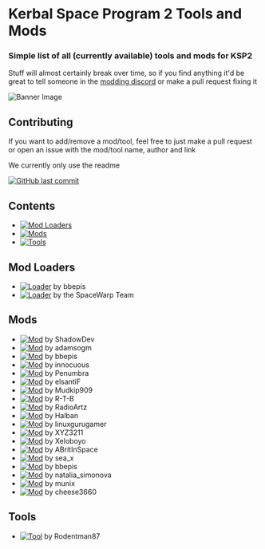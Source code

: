 # Kerbal Space Program 2 Tools and Mods
### Simple list of all (currently available) tools and mods for KSP2
Stuff will almost certainly break over time, so if you find anything it'd be great to tell someone in the [modding discord](https://discord.gg/3D7Yj9SJ8n) or make a pull request fixing it

![Banner Image](https://i.imgur.com/TURXsC7.jpg)

## Contributing
If you want to add/remove a mod/tool, feel free to just make a pull request or open an issue with the mod/tool name, author and link

We currently only use the readme

[![GitHub last commit](https://img.shields.io/github/last-commit/warior456/KSP-2-tools-and-mods)](https://github.com/warior456/KSP-2-tools-and-mods/commits/main)

## Contents
- [![Mod Loaders](https://img.shields.io/badge/Mod_Loaders-red)](#mod-loaders)
- [![Mods](https://img.shields.io/badge/Mods-green)](#mods)
- [![Tools](https://img.shields.io/badge/Tools-blue)](#tools)

## Mod Loaders
- [![Loader](https://img.shields.io/badge/Loader-BepInEx-red)](https://spacedock.info/mod/3255/BepInEx%20for%20KSP%202) by bbepis
- [![Loader](https://img.shields.io/badge/Loader-SpaceWarp-red)](https://github.com/X606/SpaceWarp) by the SpaceWarp Team

## Mods
- [![Mod](https://img.shields.io/badge/Mod-Cheat_Menu-green)](https://spacedock.info/mod/3266/Cheats%20Menu) by ShadowDev
- [![Mod](https://img.shields.io/badge/Mod-Custom_Flags-green)](https://spacedock.info/mod/3262/Custom%20Flags) by adamsogm
- [![Mod](https://img.shields.io/badge/Mod-CustomFlagLoader-green)](https://forum.kerbalspaceprogram.com/index.php?/topic/212988-customflagloader-load-custom-flags/) by bbepis
- [![Mod](https://img.shields.io/badge/Mod-FPS_Limiter-green)](https://spacedock.info/mod/3259/FPS%20Limiter) by innocuous
- [![Mod](https://img.shields.io/badge/Mod-Kerbal_Joint_Re--Reinforcement-green)](https://github.com/penumbra779/Kerbal-Joint-Re-Reinforcement) by Penumbra
- [![Mod](https://img.shields.io/badge/Mod-Kerbal_Optimization_Program_(KOPMod)-green)](https://github.com/elsantiF/KOPMod/releases/tag/0.1) by elsantiF
- [![Mod](https://img.shields.io/badge/Mod-KSP2--IVA-green)](https://github.com/Mudkip909/KSP2-IVA) by Mudkip909
- [![Mod](https://img.shields.io/badge/Mod-KSP_Simple_Steam_Launch-green)](https://github.com/R-T-B/KSSL) by R-T-B
- [![Mod](https://img.shields.io/badge/Mod-LagRemover-green)](https://spacedock.info/mod/3256/LagRemover) by RadioArtz
- [![Mod](https://img.shields.io/badge/Mod-Lazy_Orbit-green)](https://spacedock.info/mod/3258/Lazy%20Orbit) by Halban
- [![Mod](https://img.shields.io/badge/Mod-Less_Wobbly-green)](https://spacedock.info/mod/3267/Less%20Wobbly) by linuxgurugamer
- [![Mod](https://img.shields.io/badge/Mod-Maneuver_Node_Controller-green)](https://spacedock.info/mod/3270/Maneuver%20Node%20Controller) by XYZ3211
- [![Mod](https://img.shields.io/badge/Mod-NotEnoughShips-green)](https://github.com/Xeloboyo/NotEnoughShips) by Xeloboyo
- [![Mod](https://img.shields.io/badge/Mod-Rendezvous_Cheat-green)](https://github.com/ABritInSpace/RendezvousCheat-KSP2) by ABritInSpace
- [![Mod](https://img.shields.io/badge/Mod-Small_Debug_Window-green)](https://spacedock.info/mod/3263/Small%20Debug%20Window) by sea_x
- [![Mod](https://img.shields.io/badge/Mod-SpaceWarp_loader_for_BepInEx-green)](https://spacedock.info/mod/3265/SpaceWarp%20loader%20for%20BepInEx) by bbepis
- [![Mod](https://img.shields.io/badge/Mod-StageInfo-green)](https://spacedock.info/mod/3272/Stage%20Info) by natalia_simonova
- [![Mod](https://img.shields.io/badge/Mod-Sticky_Orbit_Markers-green)](https://spacedock.info/mod/3264/Sticky%20Orbit%20Markers) by munix
- [![Mod](https://img.shields.io/badge/Mod-Unity_Explorer_for_Space_Warp-green)](https://spacedock.info/mod/3268/Unity%20Explorer%20for%20Space%20Warp) by cheese3660


## Tools
- [![Tool](https://img.shields.io/badge/Tool-KSP2_Save_Viewer-blue)](https://ksp-2-save-viewer.likesdinosaurs.com/) by Rodentman87


